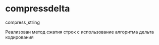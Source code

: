 # compressdelta
compress_string

Реализован метод сжатия строк с использование алгоритма дельта кодирования
